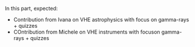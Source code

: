 In this part, expected:
* Contribution from Ivana on VHE astrophysics with focus on gamma-rays + quizzes
* COntribution from Michele on VHE instruments with focuson gamma-rays + quizzes

